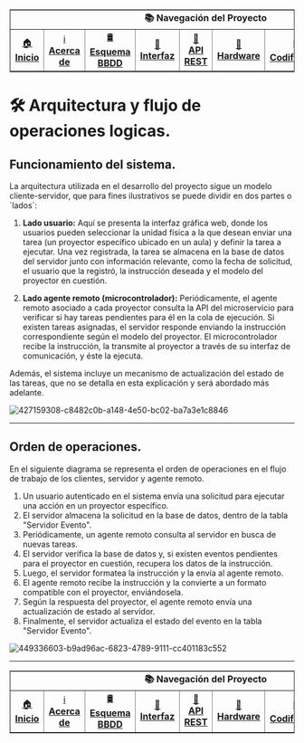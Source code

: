 <div align="center">
  <table border="1" cellpadding="10" cellspacing="0">
    <tr>
      <td colspan="9" align="center"><strong>📚 Navegación del Proyecto</strong></td>
    </tr>
    <tr>
      <td align="center"><a href="../../../../README.md">🏠<br><strong>Inicio</strong></a></td>
      <td align="center"><a href="./acerca-del-proyecto.md">ℹ️<br><strong>Acerca de</strong></a></td>
      <!-- <td align="center"><a href="./arquitectura-y-flujo.md">🛠️<br><strong>Arquitectura</strong></a></td> -->
      <td align="center"><a href="./esquema-y-tablas.md">🛢️<br><strong>Esquema BBDD</strong></a></td>
      <td align="center"><a href="./interfaz-grafica-y-roles.md">🎨<br><strong>Interfaz</strong></a></td>
      <td align="center"><a href="./api-rest.md">📡<br><strong>API REST</strong></a></td>
      <td align="center"><a href="./hardware-especial.md">🧰<br><strong>Hardware</strong></a></td>
      <td align="center"><a href="./codificacion.md">📟<br><strong>Codificación</strong></a></td>
      <td align="center"><a href="./instrucciones-de-uso.md">📄<br><strong>Instrucciones</strong></a></td>
    </tr>
  </table>

</div>


   
<a name="detalles-tecnicos-y-funcionales"></a>   
# 🛠️ Arquitectura y flujo de operaciones logicas.
## Funcionamiento del sistema.
La arquitectura utilizada en el desarrollo del proyecto sigue un modelo cliente-servidor, que para fines ilustrativos se puede dividir en dos partes o `lados´:

1. **Lado usuario:** Aquí se presenta la interfaz gráfica web, donde los usuarios pueden seleccionar la unidad física a la que desean enviar una tarea (un proyector específico ubicado en un aula) y definir la tarea a ejecutar. Una vez registrada, la tarea se almacena en la base de datos del servidor junto con información relevante, como la fecha de solicitud, el usuario que la registró, la instrucción deseada y el modelo del proyector en cuestión.

2. **Lado agente remoto (microcontrolador):** Periódicamente, el agente remoto asociado a cada proyector consulta la API del microservicio para verificar si hay tareas pendientes para él en la cola de ejecución. Si existen tareas asignadas, el servidor responde enviando la instrucción correspondiente según el modelo del proyector. El microcontrolador recibe la instrucción, la transmite al proyector a través de su interfaz de comunicación, y éste la ejecuta.

Además, el sistema incluye un mecanismo de actualización del estado de las tareas, que no se detalla en esta explicación y será abordado más adelante.
   
![427159308-c8482c0b-a148-4e50-bc02-ba7a3e1c8846](https://github.com/user-attachments/assets/03fdd701-d07f-4abc-bb46-d69f2002cc04)
   
---

## Orden de operaciones.
En el siguiente diagrama se representa el orden de operaciones en el flujo de trabajo de los clientes, servidor y agente remoto.
    
1. Un usuario autenticado en el sistema envía una solicitud para ejecutar una acción en un proyector específico.
2. El servidor almacena la solicitud en la base de datos, dentro de la tabla "Servidor Evento".
3. Periódicamente, un agente remoto consulta al servidor en busca de nuevas tareas.
4. El servidor verifica la base de datos y, si existen eventos pendientes para el proyector en cuestión, recupera los datos de la instrucción.
5. Luego, el servidor formatea la instrucción y la envía al agente remoto.
6. El agente remoto recibe la instrucción y la convierte a un formato compatible con el proyector, enviándosela.
7. Según la respuesta del proyector, el agente remoto envía una actualización de estado al servidor.
8. Finalmente, el servidor actualiza el estado del evento en la tabla "Servidor Evento".    
   

![449336603-b9ad96ac-6823-4789-9111-cc401183c552](https://github.com/user-attachments/assets/ae568f38-e5e1-4ec1-8d97-7da6bb63b599)

    
    
--- 
   
<div align="center">
  <table border="1" cellpadding="10" cellspacing="0">
    <tr>
      <td colspan="9" align="center"><strong>📚 Navegación del Proyecto</strong></td>
    </tr>
    <tr>
      <td align="center"><a href="../../../../README.md">🏠<br><strong>Inicio</strong></a></td>
      <td align="center"><a href="./acerca-del-proyecto.md">ℹ️<br><strong>Acerca de</strong></a></td>
      <!-- <td align="center"><a href="./arquitectura-y-flujo.md">🛠️<br><strong>Arquitectura</strong></a></td> -->
      <td align="center"><a href="./esquema-y-tablas.md">🛢️<br><strong>Esquema BBDD</strong></a></td>
      <td align="center"><a href="./interfaz-grafica-y-roles.md">🎨<br><strong>Interfaz</strong></a></td>
      <td align="center"><a href="./api-rest.md">📡<br><strong>API REST</strong></a></td>
      <td align="center"><a href="./hardware-especial.md">🧰<br><strong>Hardware</strong></a></td>
      <td align="center"><a href="./codificacion.md">📟<br><strong>Codificación</strong></a></td>
      <td align="center"><a href="./instrucciones-de-uso.md">📄<br><strong>Instrucciones</strong></a></td>
    </tr>
  </table>

</div>


